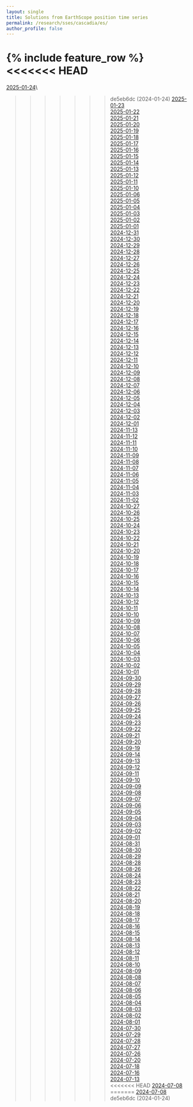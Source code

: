 ```yaml
---
layout: single
title: Solutions from EarthScope position time series
permalink: /research/sses/cascadia/es/
author_profile: false
---
```


{% include feature_row %}
<<<<<<< HEAD
=======
[2025-01-24](https://near-real-time-sse.esc.cam.ac.uk/results/2025-01-24)\
>>>>>>> de5eb6dc (2024-01-24)
[2025-01-23](https://near-real-time-sse.esc.cam.ac.uk/results/2025-01-23)\
[2025-01-22](https://near-real-time-sse.esc.cam.ac.uk/results/2025-01-22)\
[2025-01-21](https://near-real-time-sse.esc.cam.ac.uk/results/2025-01-21)\
[2025-01-20](https://near-real-time-sse.esc.cam.ac.uk/results/2025-01-20)\
[2025-01-19](https://near-real-time-sse.esc.cam.ac.uk/results/2025-01-19)\
[2025-01-18](https://near-real-time-sse.esc.cam.ac.uk/results/2025-01-18)\
[2025-01-17](https://near-real-time-sse.esc.cam.ac.uk/results/2025-01-17)\
[2025-01-16](https://near-real-time-sse.esc.cam.ac.uk/results/2025-01-16)\
[2025-01-15](https://near-real-time-sse.esc.cam.ac.uk/results/2025-01-15)\
[2025-01-14](https://near-real-time-sse.esc.cam.ac.uk/results/2025-01-14)\
[2025-01-13](https://near-real-time-sse.esc.cam.ac.uk/results/2025-01-13)\
[2025-01-12](https://near-real-time-sse.esc.cam.ac.uk/results/2025-01-12)\
[2025-01-11](https://near-real-time-sse.esc.cam.ac.uk/results/2025-01-11)\
[2025-01-10](https://near-real-time-sse.esc.cam.ac.uk/results/2025-01-10)\
[2025-01-06](https://near-real-time-sse.esc.cam.ac.uk/results/2025-01-06)\
[2025-01-05](https://near-real-time-sse.esc.cam.ac.uk/results/2025-01-05)\
[2025-01-04](https://near-real-time-sse.esc.cam.ac.uk/results/2025-01-04)\
[2025-01-03](https://near-real-time-sse.esc.cam.ac.uk/results/2025-01-03)\
[2025-01-02](https://near-real-time-sse.esc.cam.ac.uk/results/2025-01-02)\
[2025-01-01](https://near-real-time-sse.esc.cam.ac.uk/results/2025-01-01)\
[2024-12-31](https://near-real-time-sse.esc.cam.ac.uk/results/2024-12-31)\
[2024-12-30](https://near-real-time-sse.esc.cam.ac.uk/results/2024-12-30)\
[2024-12-29](https://near-real-time-sse.esc.cam.ac.uk/results/2024-12-29)\
[2024-12-28](https://near-real-time-sse.esc.cam.ac.uk/results/2024-12-28)\
[2024-12-27](https://near-real-time-sse.esc.cam.ac.uk/results/2024-12-27)\
[2024-12-26](https://near-real-time-sse.esc.cam.ac.uk/results/2024-12-26)\
[2024-12-25](https://near-real-time-sse.esc.cam.ac.uk/results/2024-12-25)\
[2024-12-24](https://near-real-time-sse.esc.cam.ac.uk/results/2024-12-24)\
[2024-12-23](https://near-real-time-sse.esc.cam.ac.uk/results/2024-12-23)\
[2024-12-22](https://near-real-time-sse.esc.cam.ac.uk/results/2024-12-22)\
[2024-12-21](https://near-real-time-sse.esc.cam.ac.uk/results/2024-12-21)\
[2024-12-20](https://near-real-time-sse.esc.cam.ac.uk/results/2024-12-20)\
[2024-12-19](https://near-real-time-sse.esc.cam.ac.uk/results/2024-12-19)\
[2024-12-18](https://near-real-time-sse.esc.cam.ac.uk/results/2024-12-18)\
[2024-12-17](https://near-real-time-sse.esc.cam.ac.uk/results/2024-12-17)\
[2024-12-16](https://near-real-time-sse.esc.cam.ac.uk/results/2024-12-16)\
[2024-12-15](https://near-real-time-sse.esc.cam.ac.uk/results/2024-12-15)\
[2024-12-14](https://near-real-time-sse.esc.cam.ac.uk/results/2024-12-14)\
[2024-12-13](https://near-real-time-sse.esc.cam.ac.uk/results/2024-12-13)\
[2024-12-12](https://near-real-time-sse.esc.cam.ac.uk/results/2024-12-12)\
[2024-12-11](https://near-real-time-sse.esc.cam.ac.uk/results/2024-12-11)\
[2024-12-10](https://near-real-time-sse.esc.cam.ac.uk/results/2024-12-10)\
[2024-12-09](https://near-real-time-sse.esc.cam.ac.uk/results/2024-12-09)\
[2024-12-08](https://near-real-time-sse.esc.cam.ac.uk/results/2024-12-08)\
[2024-12-07](https://near-real-time-sse.esc.cam.ac.uk/results/2024-12-07)\
[2024-12-06](https://near-real-time-sse.esc.cam.ac.uk/results/2024-12-06)\
[2024-12-05](https://near-real-time-sse.esc.cam.ac.uk/results/2024-12-05)\
[2024-12-04](https://near-real-time-sse.esc.cam.ac.uk/results/2024-12-04)\
[2024-12-03](https://near-real-time-sse.esc.cam.ac.uk/results/2024-12-03)\
[2024-12-02](https://near-real-time-sse.esc.cam.ac.uk/results/2024-12-02)\
[2024-12-01](https://near-real-time-sse.esc.cam.ac.uk/results/2024-12-01)\
[2024-11-13](https://near-real-time-sse.esc.cam.ac.uk/results/2024-11-13)\
[2024-11-12](https://near-real-time-sse.esc.cam.ac.uk/results/2024-11-12)\
[2024-11-11](https://near-real-time-sse.esc.cam.ac.uk/results/2024-11-11)\
[2024-11-10](https://near-real-time-sse.esc.cam.ac.uk/results/2024-11-10)\
[2024-11-09](https://near-real-time-sse.esc.cam.ac.uk/results/2024-11-09)\
[2024-11-08](https://near-real-time-sse.esc.cam.ac.uk/results/2024-11-08)\
[2024-11-07](https://near-real-time-sse.esc.cam.ac.uk/results/2024-11-07)\
[2024-11-06](https://near-real-time-sse.esc.cam.ac.uk/results/2024-11-06)\
[2024-11-05](https://near-real-time-sse.esc.cam.ac.uk/results/2024-11-05)\
[2024-11-04](https://near-real-time-sse.esc.cam.ac.uk/results/2024-11-04)\
[2024-11-03](https://near-real-time-sse.esc.cam.ac.uk/results/2024-11-03)\
[2024-11-02](https://near-real-time-sse.esc.cam.ac.uk/results/2024-11-02)\
[2024-10-27](https://near-real-time-sse.esc.cam.ac.uk/results/2024-10-27)\
[2024-10-26](https://near-real-time-sse.esc.cam.ac.uk/results/2024-10-26)\
[2024-10-25](https://near-real-time-sse.esc.cam.ac.uk/results/2024-10-25)\
[2024-10-24](https://near-real-time-sse.esc.cam.ac.uk/results/2024-10-24)\
[2024-10-23](https://near-real-time-sse.esc.cam.ac.uk/results/2024-10-23)\
[2024-10-22](https://near-real-time-sse.esc.cam.ac.uk/results/2024-10-22)\
[2024-10-21](https://near-real-time-sse.esc.cam.ac.uk/results/2024-10-21)\
[2024-10-20](https://near-real-time-sse.esc.cam.ac.uk/results/2024-10-20)\
[2024-10-19](https://near-real-time-sse.esc.cam.ac.uk/results/2024-10-19)\
[2024-10-18](https://near-real-time-sse.esc.cam.ac.uk/results/2024-10-18)\
[2024-10-17](https://near-real-time-sse.esc.cam.ac.uk/results/2024-10-17)\
[2024-10-16](https://near-real-time-sse.esc.cam.ac.uk/results/2024-10-16)\
[2024-10-15](https://near-real-time-sse.esc.cam.ac.uk/results/2024-10-15)\
[2024-10-14](https://near-real-time-sse.esc.cam.ac.uk/results/2024-10-14)\
[2024-10-13](https://near-real-time-sse.esc.cam.ac.uk/results/2024-10-13)\
[2024-10-12](https://near-real-time-sse.esc.cam.ac.uk/results/2024-10-12)\
[2024-10-11](https://near-real-time-sse.esc.cam.ac.uk/results/2024-10-11)\
[2024-10-10](https://near-real-time-sse.esc.cam.ac.uk/results/2024-10-10)\
[2024-10-09](https://near-real-time-sse.esc.cam.ac.uk/results/2024-10-09)\
[2024-10-08](https://near-real-time-sse.esc.cam.ac.uk/results/2024-10-08)\
[2024-10-07](https://near-real-time-sse.esc.cam.ac.uk/results/2024-10-07)\
[2024-10-06](https://near-real-time-sse.esc.cam.ac.uk/results/2024-10-06)\
[2024-10-05](https://near-real-time-sse.esc.cam.ac.uk/results/2024-10-05)\
[2024-10-04](https://near-real-time-sse.esc.cam.ac.uk/results/2024-10-04)\
[2024-10-03](https://near-real-time-sse.esc.cam.ac.uk/results/2024-10-03)\
[2024-10-02](https://near-real-time-sse.esc.cam.ac.uk/results/2024-10-02)\
[2024-10-01](https://near-real-time-sse.esc.cam.ac.uk/results/2024-10-01)\
[2024-09-30](https://near-real-time-sse.esc.cam.ac.uk/results/2024-09-30)\
[2024-09-29](https://near-real-time-sse.esc.cam.ac.uk/results/2024-09-29)\
[2024-09-28](https://near-real-time-sse.esc.cam.ac.uk/results/2024-09-28)\
[2024-09-27](https://near-real-time-sse.esc.cam.ac.uk/results/2024-09-27)\
[2024-09-26](https://near-real-time-sse.esc.cam.ac.uk/results/2024-09-26)\
[2024-09-25](https://near-real-time-sse.esc.cam.ac.uk/results/2024-09-25)\
[2024-09-24](https://near-real-time-sse.esc.cam.ac.uk/results/2024-09-24)\
[2024-09-23](https://near-real-time-sse.esc.cam.ac.uk/results/2024-09-23)\
[2024-09-22](https://near-real-time-sse.esc.cam.ac.uk/results/2024-09-22)\
[2024-09-21](https://near-real-time-sse.esc.cam.ac.uk/results/2024-09-21)\
[2024-09-20](https://near-real-time-sse.esc.cam.ac.uk/results/2024-09-20)\
[2024-09-19](https://near-real-time-sse.esc.cam.ac.uk/results/2024-09-19)\
[2024-09-14](https://near-real-time-sse.esc.cam.ac.uk/results/2024-09-14)\
[2024-09-13](https://near-real-time-sse.esc.cam.ac.uk/results/2024-09-13)\
[2024-09-12](https://near-real-time-sse.esc.cam.ac.uk/results/2024-09-12)\
[2024-09-11](https://near-real-time-sse.esc.cam.ac.uk/results/2024-09-11)\
[2024-09-10](https://near-real-time-sse.esc.cam.ac.uk/results/2024-09-10)\
[2024-09-09](https://near-real-time-sse.esc.cam.ac.uk/results/2024-09-09)\
[2024-09-08](https://near-real-time-sse.esc.cam.ac.uk/results/2024-09-08)\
[2024-09-07](https://near-real-time-sse.esc.cam.ac.uk/results/2024-09-07)\
[2024-09-06](https://near-real-time-sse.esc.cam.ac.uk/results/2024-09-06)\
[2024-09-05](https://near-real-time-sse.esc.cam.ac.uk/results/2024-09-05)\
[2024-09-04](https://near-real-time-sse.esc.cam.ac.uk/results/2024-09-04)\
[2024-09-03](https://near-real-time-sse.esc.cam.ac.uk/results/2024-09-03)\
[2024-09-02](https://near-real-time-sse.esc.cam.ac.uk/results/2024-09-02)\
[2024-09-01](https://near-real-time-sse.esc.cam.ac.uk/results/2024-09-01)\
[2024-08-31](https://near-real-time-sse.esc.cam.ac.uk/results/2024-08-31)\
[2024-08-30](https://near-real-time-sse.esc.cam.ac.uk/results/2024-08-30)\
[2024-08-29](https://near-real-time-sse.esc.cam.ac.uk/results/2024-08-29)\
[2024-08-28](https://near-real-time-sse.esc.cam.ac.uk/results/2024-08-28)\
[2024-08-26](https://near-real-time-sse.esc.cam.ac.uk/results/2024-08-26)\
[2024-08-24](https://near-real-time-sse.esc.cam.ac.uk/results/2024-08-24)\
[2024-08-23](https://near-real-time-sse.esc.cam.ac.uk/results/2024-08-23)\
[2024-08-22](https://near-real-time-sse.esc.cam.ac.uk/results/2024-08-22)\
[2024-08-21](https://near-real-time-sse.esc.cam.ac.uk/results/2024-08-21)\
[2024-08-20](https://near-real-time-sse.esc.cam.ac.uk/results/2024-08-20)\
[2024-08-19](https://near-real-time-sse.esc.cam.ac.uk/results/2024-08-19)\
[2024-08-18](https://near-real-time-sse.esc.cam.ac.uk/results/2024-08-18)\
[2024-08-17](https://near-real-time-sse.esc.cam.ac.uk/results/2024-08-17)\
[2024-08-16](https://near-real-time-sse.esc.cam.ac.uk/results/2024-08-16)\
[2024-08-15](https://near-real-time-sse.esc.cam.ac.uk/results/2024-08-15)\
[2024-08-14](https://near-real-time-sse.esc.cam.ac.uk/results/2024-08-14)\
[2024-08-13](https://near-real-time-sse.esc.cam.ac.uk/results/2024-08-13)\
[2024-08-12](https://near-real-time-sse.esc.cam.ac.uk/results/2024-08-12)\
[2024-08-11](https://near-real-time-sse.esc.cam.ac.uk/results/2024-08-11)\
[2024-08-10](https://near-real-time-sse.esc.cam.ac.uk/results/2024-08-10)\
[2024-08-09](https://near-real-time-sse.esc.cam.ac.uk/results/2024-08-09)\
[2024-08-08](https://near-real-time-sse.esc.cam.ac.uk/results/2024-08-08)\
[2024-08-07](https://near-real-time-sse.esc.cam.ac.uk/results/2024-08-07)\
[2024-08-06](https://near-real-time-sse.esc.cam.ac.uk/results/2024-08-06)\
[2024-08-05](https://near-real-time-sse.esc.cam.ac.uk/results/2024-08-05)\
[2024-08-04](https://near-real-time-sse.esc.cam.ac.uk/results/2024-08-04)\
[2024-08-03](https://near-real-time-sse.esc.cam.ac.uk/results/2024-08-03)\
[2024-08-02](https://near-real-time-sse.esc.cam.ac.uk/results/2024-08-02)\
[2024-08-01](https://near-real-time-sse.esc.cam.ac.uk/results/2024-08-01)\
[2024-07-30](https://near-real-time-sse.esc.cam.ac.uk/results/2024-07-30)\
[2024-07-29](https://near-real-time-sse.esc.cam.ac.uk/results/2024-07-29)\
[2024-07-28](https://near-real-time-sse.esc.cam.ac.uk/results/2024-07-28)\
[2024-07-27](https://near-real-time-sse.esc.cam.ac.uk/results/2024-07-27)\
[2024-07-26](https://near-real-time-sse.esc.cam.ac.uk/results/2024-07-26)\
[2024-07-20](https://near-real-time-sse.esc.cam.ac.uk/results/2024-07-20)\
[2024-07-18](https://near-real-time-sse.esc.cam.ac.uk/results/2024-07-18)\
[2024-07-16](https://near-real-time-sse.esc.cam.ac.uk/results/2024-07-16)\
[2024-07-13](https://near-real-time-sse.esc.cam.ac.uk/results/2024-07-13)\
<<<<<<< HEAD
[2024-07-08](https://near-real-time-sse.esc.cam.ac.uk/results/2024-07-08)
=======
[2024-07-08](https://near-real-time-sse.esc.cam.ac.uk/results/2024-07-08)\
>>>>>>> de5eb6dc (2024-01-24)
